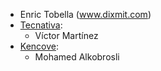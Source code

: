 - Enric Tobella (www.dixmit.com)
- [Tecnativa](https://www.tecnativa.com):
  - Víctor Martínez
- [Kencove](https://www.kencove.com):
  - Mohamed Alkobrosli
